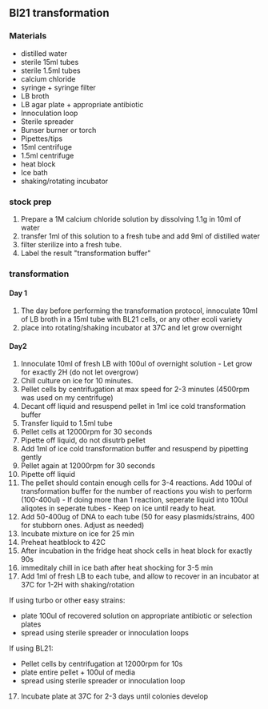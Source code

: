 ## Bl21 transformation

### Materials

  * distilled water
  * sterile 15ml tubes
  * sterile 1.5ml tubes
  * calcium chloride
  * syringe + syringe filter
  * LB broth
  * LB agar plate + appropriate antibiotic 
  * Innoculation loop
  * Sterile spreader
  * Bunser burner or torch
  * Pipettes/tips
  * 15ml centrifuge
  * 1.5ml centrifuge
  * heat block
  * Ice bath
  * shaking/rotating incubator


### stock prep

  1. Prepare a 1M calcium chloride solution by dissolving 1.1g in 10ml of water
  2. transfer 1ml of this solution to a fresh tube and add 9ml of distilled water
  3. filter sterilize into a fresh tube. 
  4. Label the result "transformation buffer"

### transformation

#### Day 1
  1. The day before performing the transformation protocol, innoculate 10ml of LB broth in a 15ml tube with BL21 cells, or any other ecoli variety
  2. place into rotating/shaking incubator at 37C and let grow overnight

#### Day2
  1. Innoculate 10ml of fresh LB with 100ul of overnight solution
    - Let grow for exactly 2H (do not let overgrow)
  2. Chill culture on ice for 10 minutes.
  3. Pellet cells by centrifugation at max speed for 2-3 minutes (4500rpm was used on my centrifuge)
  4. Decant off liquid and resuspend pellet in 1ml ice cold transformation buffer
  5. Transfer liquid to 1.5ml tube
  6. Pellet cells at 12000rpm for 30 seconds
  7. Pipette off liquid, do not disutrb pellet
  8. Add 1ml of ice cold transformation buffer and resuspend by pipetting gently
  9. Pellet again at 12000rpm for 30 seconds
  10. Pipette off liquid
  11. The pellet should contain enough cells for 3-4 reactions. Add 100ul of transformation buffer for the number of reactions you wish to perform (100-400ul)
    - If doing more than 1 reaction, seperate liquid into 100ul aliqotes in seperate tubes
    - Keep on ice until ready to heat.
  12. Add 50-400ug of DNA to each tube (50 for easy plasmids/strains, 400 for stubborn ones. Adjust as needed)
  13. Incubate mixture on ice for 25 min
  14. Preheat heatblock to 42C
  15. After incubation in the fridge heat shock cells in heat block for exactly 90s
  16. immeditaly chill in ice bath after heat shocking for 3-5 min
  17. Add 1ml of fresh LB to each tube, and allow to recover in an incubator at 37C for 1-2H with shaking/rotation

If using turbo or other easy strains:
  * plate 100ul of recovered solution on appropriate antibiotic or selection plates
  * spread using sterile spreader or innoculation loops

If using BL21:
  * Pellet cells by centrifugation at 12000rpm for 10s
  * plate entire pellet + 100ul of media
  * spread using sterile spreader or innoculation loop

  17. Incubate plate at 37C for 2-3 days until colonies develop
